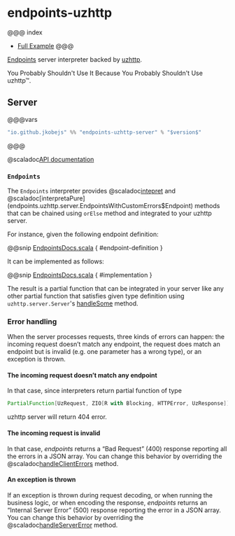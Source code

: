 endpoints-uzhttp
=========

@@@ index
* [Full Example](full-example.md)
@@@

[Endpoints](https://github.com/julienrf/endpoints) server interpreter backed by [uzhttp](https://github.com/polynote/uzhttp).

You Probably Shouldn't Use It Because You Probably Shouldn't Use uzhttp™.
## Server
@@@vars
~~~ scala
"io.github.jkobejs" %% "endpoints-uzhttp-server" % "$version$"
~~~
@@@

@scaladoc[API documentation](endpoints.uzhttp.server.index)

### `Endpoints`

The `Endpoints` interpreter provides 
@scaladoc[intepret](endpoints.uzhttp.server.EndpointsWithCustomErrors$Endpoint)
and @scaladoc[interpretaPure](endpoints.uzhttp.server.EndpointsWithCustomErrors$Endpoint)
methods that can be chained using `orElse` method and integrated to your uzhttp server.

For instance, given the following endpoint definition:

@@snip [EndpointsDocs.scala](/documentation/examples/basic/shared/src/main/scala/sample/algebra/DocumentedApi.scala) { #endpoint-definition }

It can be implemented as follows:

@@snip [EndpointsDocs.scala](/documentation/examples/basic/uzhttp-server/src/main/scala/sample/Api.scala) { #implementation }

The result is a partial function that can be integrated in your server like
any other partial function that satisfies given type definition using `uzhttp.server.Server`'s
[handleSome](https://github.com/polynote/uzhttp/blob/master/src/main/scala/uzhttp/server/Server.scala#L116) method.


### Error handling

When the server processes requests, three kinds of errors can happen: the incoming request doesn’t match
any endpoint, the request does match an endpoint but is invalid (e.g. one parameter has a wrong type), or
an exception is thrown.

#### The incoming request doesn’t match any endpoint

In that case, since interpreters return partial function of type 
```scala
PartialFunction[UzRequest, ZIO[R with Blocking, HTTPError, UzResponse]]
```
uzhttp server will return 404 error.

#### The incoming request is invalid

In that case, *endpoints* returns a “Bad Request” (400) response reporting all the errors in a
JSON array. You can change this behavior by overriding the
@scaladoc[handleClientErrors](endpoints.uzhttp.server.EndpointsWithCustomErrors) method.

#### An exception is thrown

If an exception is thrown during request decoding, or when running the business logic, or when
encoding the response, *endpoints* returns an “Internal Server Error” (500) response reporting
the error in a JSON array. You can change this behavior by overriding the
@scaladoc[handleServerError](endpoints.uzhttp.server.EndpointsWithCustomErrors) method.

